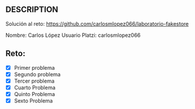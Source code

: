 ## DESCRIPTION

Solución al reto: https://github.com/carlosmlopez066/laboratorio-fakestore

Nombre: Carlos López
Usuario Platzi: carlosmlopez066

## Reto:

- [x] Primer problema
- [x] Segundo problema
- [x] Tercer problema
- [x] Cuarto Problema
- [x] Quinto Problema
- [x] Sexto Problema

